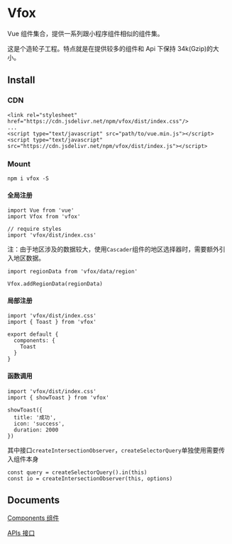 # Vfox

Vue 组件集合，提供一系列跟小程序组件相似的组件集。

这是个造轮子工程。特点就是在提供较多的组件和 Api 下保持 34k(Gzip)的大小。

## Install

### CDN

```
<link rel="stylesheet" href="https://cdn.jsdelivr.net/npm/vfox/dist/index.css"/>
...
<script type="text/javascript" src="path/to/vue.min.js"></script>
<script type="text/javascript" src="https://cdn.jsdelivr.net/npm/vfox/dist/index.js"></script>
```

### Mount

```
npm i vfox -S
```

#### 全局注册

```
import Vue from 'vue'
import Vfox from 'vfox'

// require styles
import 'vfox/dist/index.css'

```

注：由于地区涉及的数据较大，使用`Cascader`组件的地区选择器时，需要额外引入地区数据。

```
import regionData from 'vfox/data/region'

Vfox.addRegionData(regionData)
```

#### 局部注册

```
import 'vfox/dist/index.css'
import { Toast } from 'vfox'

export default {
  components: {
    Toast
  }
}
```

#### 函数调用

```
import 'vfox/dist/index.css'
import { showToast } from 'vfox'

showToast({
  title: '成功',
  icon: 'success',
  duration: 2000
})
```

其中接口`createIntersectionObserver`，`createSelectorQuery`单独使用需要传入组件本身

```
const query = createSelectorQuery().in(this)
const io = createIntersectionObserver(this, options)
```

## Documents

[Components 组件](./doc/README.COMPONENTS.md)

[APIs 接口](./doc/README.APIS.md)
